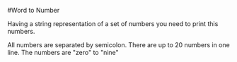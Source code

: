 #Word to Number

Having a string representation of a set of numbers you need to print this numbers.

All numbers are separated by semicolon. There are up to 20 numbers in one line. The numbers are "zero" to "nine"
